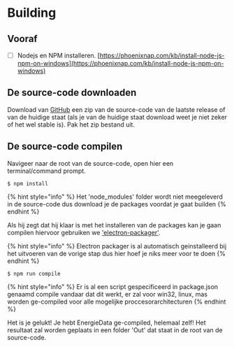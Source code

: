 # Building

## Vooraf

* [ ] Nodejs en NPM installeren. [https://phoenixnap.com/kb/install-node-js-npm-on-windows](https://phoenixnap.com/kb/install-node-js-npm-on-windows)

## De source-code downloaden

Download van [GitHub](https://github.com/112batman/EnergieData) een zip van de source-code van de laatste release of van de huidige staat \(als je van de huidige staat download weet je niet zeker of het wel stable is\). Pak het zip bestand uit.

## De source-code compilen

Navigeer naar de root van de source-code, open hier een terminal/command prompt. 

```
$ npm install
```

{% hint style="info" %}
Het 'node\_modules' folder wordt niet meegeleverd in de source-code dus download je de packages voordat je gaat builden
{% endhint %}

Als hij zegt dat hij klaar is met het installeren van de packages kan je gaan compilen hiervoor gebruiken we ['electron-packager'](https://github.com/electron/electron-packager).

{% hint style="info" %}
Electron packager is al automatisch geinstalleerd bij het uitvoeren van de vorige stap dus hier hoef je niks meer voor te doen
{% endhint %}

```text
$ npm run compile
```

{% hint style="info" %}
Er is al een script gespecificeerd in package.json genaamd compile vandaar dat dit werkt, er zal voor win32, linux, mas worden ge-compiled voor alle mogelijke proccesorarchitecturen
{% endhint %}

Het is je gelukt! Je hebt EnergieData ge-compiled, helemaal zelf! Het resultaat zal worden geplaats in een folder 'Out' dat staat in de root van de source-code.

